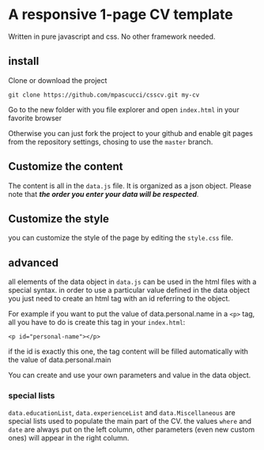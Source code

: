 # A responsive 1-page CV template
Written in pure javascript and css. No other framework needed.

## install
Clone or download the project

```
git clone https://github.com/mpascucci/csscv.git my-cv
```

Go to the new folder with you file explorer and open `index.html` in your favorite browser

Otherwise you can just fork the project to your github and enable git pages from the repository settings, chosing to use the `master` branch.

## Customize the content
The content is all in the `data.js` file. It is organized as a json object.
Please note that ***the order you enter your data will be respected***.

## Customize the style
you can customize the style of the page by editing the `style.css` file.

## advanced
all elements of the data object in `data.js` can be used in the html files with a special syntax.
in order to use a particular value defined in the data object you just need to create an html tag with an id referring to the object.

For example if you want to put the value of data.personal.name in a `<p>` tag, all you have to do is create this tag in your `index.html`:
```
<p id="personal-name"></p>
```
if the id is exactly this one, the tag content will be filled automatically with the value of data.personal.main

You can create and use your own parameters and value in the data object.

### special lists
`data.educationList`, `data.experienceList` and `data.Miscellaneous` are special lists used to populate the main part of the CV.
the values `where` and `date` are always put on the left column, other parameters (even new custom ones) will appear in the right column.

